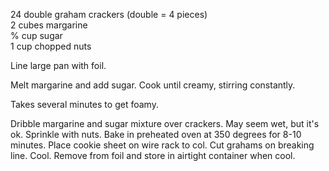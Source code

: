 ---
---

24 double graham crackers (double = 4 pieces)  
2 cubes margarine  
% cup sugar  
1 cup chopped nuts 

Line large pan with foil. 

Melt margarine and add sugar. Cook until creamy, stirring constantly.

Takes several minutes to get foamy. 

Dribble margarine and sugar mixture over crackers. May seem wet, but it's ok. 
Sprinkle with nuts. Bake in preheated oven at 350 degrees for 8-10 minutes. 
Place cookie sheet on wire rack to col. Cut grahams on breaking line. Cool. 
Remove from foil and store in airtight container when cool.
